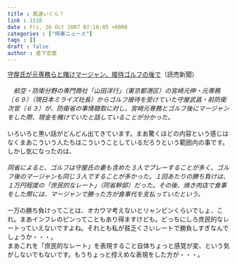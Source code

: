 ```yaml
---
title : 風速いくら？
link : 1518
date : Fri, 26 Oct 2007 07:18:05 +0000
categories : ["時事ニュース"]
tags : []
draft : false
author : 倉下忠憲
---
```


<A HREF="http://www.yomiuri.co.jp/national/news/20071026i401.htm" TARGET="_blank">守屋氏が元専務らと賭けマージャン、接待ゴルフの後で</A>（読売新聞）<BR><BR><I>　航空・防衛分野の専門商社「山田洋行」（東京都港区）の宮崎元伸・元専務（６９）（現日本ミライズ社長）からゴルフ接待を受けていた守屋武昌・前防衛次官（６３）が、防衛省の事情聴取に対し、宮崎元専務とゴルフ後にマージャンをした際、現金を賭けていたと話していることが分かった。</I><BR><BR>いろいろと黒い話がどんどん出てきています。まあ驚くほどの内容という感じはなくまあこういう人たちはこういうことしているだろうという範囲内の事です。しかし気になったのは、<BR><BR><I>同省によると、ゴルフは守屋氏の妻も含めた３人でプレーすることが多く、ゴルフ後のマージャンも同じ３人ですることが多かった。１回あたりの勝ち負けは、１万円程度の「庶民的なレート」（同省幹部）だった。その後、焼き肉店で食事をした際には、マージャンで勝った方が食事代を支払っていたという。</I><BR><BR>一万の勝ち負けってことは、オカウマ考えないとリャンピンくらいでしょ、これ。まあインフレのピンってこともあり得ますけども。どっちにしろ庶民的なレートっていえないですよね。それとも私が貧乏くさいレートで勝負しすぎなんでしょうか・・・。<BR>まあこれを「庶民的なレート」を表現すること自体ちょっと感覚が変、という気がしないでもないです。もうちょっと控えめな表現をした方が・・・。<BR><BR><br><br>

